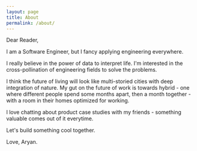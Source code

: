 ```yaml
---
layout: page
title: About
permalink: /about/
---
```


Dear Reader,

I am a Software Engineer, but I fancy applying engineering everywhere. 

I really believe in the power of data to interpret life. I'm interested in the cross-pollination of engineering fields to solve the problems. 

I think the future of living will look like multi-storied cities with deep integration of nature. My gut on the future of work is towards hybrid - one where different people spend some months apart, then a month together - with a room in their homes optimized for working.

I love chatting about product case studies with my friends - something valuable comes out of it everytime.

Let's build something cool together.

Love,
Aryan.